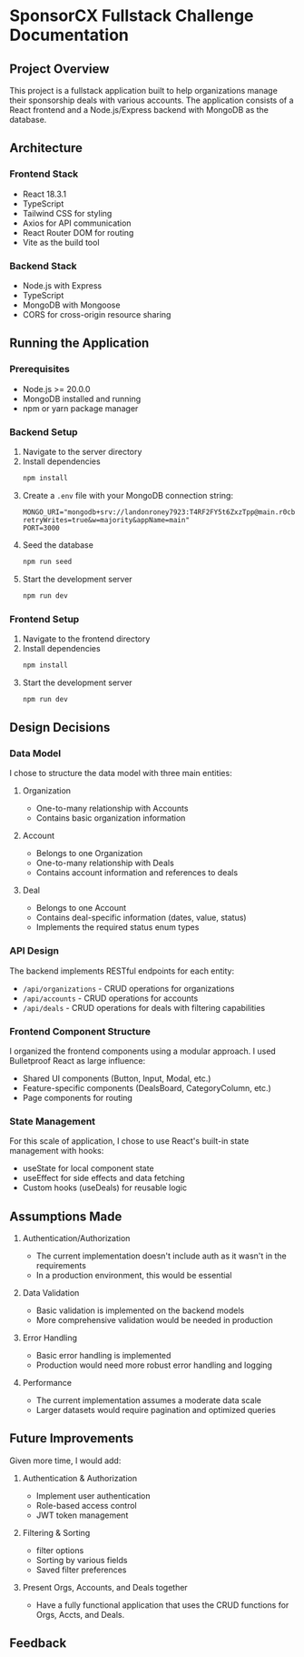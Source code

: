 # SponsorCX Fullstack Challenge Documentation

## Project Overview
This project is a fullstack application built to help organizations manage their sponsorship deals with various accounts. The application consists of a React frontend and a Node.js/Express backend with MongoDB as the database.

## Architecture

### Frontend Stack
- React 18.3.1
- TypeScript
- Tailwind CSS for styling
- Axios for API communication
- React Router DOM for routing
- Vite as the build tool

### Backend Stack
- Node.js with Express
- TypeScript
- MongoDB with Mongoose
- CORS for cross-origin resource sharing

## Running the Application

### Prerequisites
- Node.js >= 20.0.0
- MongoDB installed and running
- npm or yarn package manager

### Backend Setup
1. Navigate to the server directory
2. Install dependencies
   ```bash
   npm install
   ```
3. Create a `.env` file with your MongoDB connection string:
   ```
   MONGO_URI="mongodb+srv://landonroney7923:T4RF2FY5t6ZxzTpp@main.r0cbn.mongodb.net/?retryWrites=true&w=majority&appName=main"
   PORT=3000
   ```
4. Seed the database
   ```bash
   npm run seed
   ```
5. Start the development server
   ```bash
   npm run dev
   ```

### Frontend Setup
1. Navigate to the frontend directory
2. Install dependencies
   ```bash
   npm install
   ```
3. Start the development server
   ```bash
   npm run dev
   ```

## Design Decisions

### Data Model
I chose to structure the data model with three main entities:

1. Organization
   - One-to-many relationship with Accounts
   - Contains basic organization information

2. Account
   - Belongs to one Organization
   - One-to-many relationship with Deals
   - Contains account information and references to deals

3. Deal
   - Belongs to one Account
   - Contains deal-specific information (dates, value, status)
   - Implements the required status enum types

### API Design
The backend implements RESTful endpoints for each entity:

- `/api/organizations` - CRUD operations for organizations
- `/api/accounts` - CRUD operations for accounts
- `/api/deals` - CRUD operations for deals with filtering capabilities

### Frontend Component Structure
I organized the frontend components using a modular approach. I used Bulletproof React as large influence:

- Shared UI components (Button, Input, Modal, etc.)
- Feature-specific components (DealsBoard, CategoryColumn, etc.)
- Page components for routing

### State Management
For this scale of application, I chose to use React's built-in state management with hooks:
- useState for local component state
- useEffect for side effects and data fetching
- Custom hooks (useDeals) for reusable logic

## Assumptions Made

1. Authentication/Authorization
   - The current implementation doesn't include auth as it wasn't in the requirements
   - In a production environment, this would be essential

2. Data Validation
   - Basic validation is implemented on the backend models
   - More comprehensive validation would be needed in production

3. Error Handling
   - Basic error handling is implemented
   - Production would need more robust error handling and logging

4. Performance
   - The current implementation assumes a moderate data scale
   - Larger datasets would require pagination and optimized queries


## Future Improvements

Given more time, I would add:

1. Authentication & Authorization
   - Implement user authentication
   - Role-based access control
   - JWT token management

2. Filtering & Sorting
   - filter options
   - Sorting by various fields
   - Saved filter preferences

3. Present Orgs, Accounts, and Deals together
   - Have a fully functional application that uses the CRUD functions for Orgs, Accts, and Deals.

## Feedback